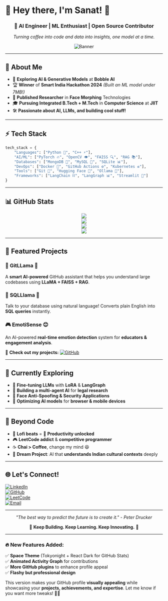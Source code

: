 # 🌌 **Hey there, I'm Sanat!** 🚀

<div align="center">
  
### 🤖 AI Engineer | ML Enthusiast | Open Source Contributor  
*Turning coffee into code and data into insights, one model at a time.*

![Banner](https://raw.githubusercontent.com/gist/sanatwalia896/space-banner.png)  

</div>  

---

## 🚀 **About Me**  

- 🧠 **Exploring AI & Generative Models** at **Bobble AI**  
- 🏆 **Winner** of **Smart India Hackathon 2024** *(Built an ML model under 7MB!)*  
- 🔬 **Published Researcher** in **Face Morphing** Technologies  
- 🎓 **Pursuing Integrated B.Tech + M.Tech** in **Computer Science** at **JIIT**  
- 🛠️ **Passionate about AI, LLMs, and building cool stuff!**  

---

## ⚡ **Tech Stack**  

```python
tech_stack = {
    "Languages": ["Python 🐍", "C++ ⚡"],
    "AI/ML": ["PyTorch 🔥", "OpenCV 👁️", "FAISS 🔍", "RAG 📚"],
    "Databases": ["MongoDB 🍃", "MySQL 🐬", "SQLite 📊"],
    "DevOps": ["Docker 🐳", "GitHub Actions ⚙️", "Kubernetes ♻️"],
    "Tools": ["Git 📝", "Hugging Face 🤗", "Ollama 🥙"],
    "Frameworks": ["LangChain ⛓️", "LangGraph 📊", "Streamlit 🌊"]
}
```  

---

## 📊 **GitHub Stats**  

<div align="center">  

![](https://github-readme-streak-stats.herokuapp.com/?user=sanatwalia896&theme=tokyonight&hide_border=false)  
![](https://github-readme-stats.vercel.app/api?username=sanatwalia896&show_icons=true&theme=radical&hide_border=false&count_private=true)  
![](https://github-profile-summary-cards.vercel.app/api/cards/profile-details?username=sanatwalia896&theme=github_dark)  
![](https://github-readme-activity-graph.vercel.app/graph?username=sanatwalia896&theme=react-dark&hide_border=false)  

</div>  

---

## 🌟 **Featured Projects**  

### 🚀 **GitLLama** 🥙  
A **smart AI-powered** GitHub assistant that helps you understand large codebases using **LLaMA + FAISS + RAG**.  

### 💬 **SQLLlama** 💃  
Talk to your database using natural language! Converts plain English into **SQL queries** instantly.  

### 🎮 **EmotiSense** 😊  
An AI-powered **real-time emotion detection** system for **educators & engagement analysis**.  

🔗 **Check out my projects:** [![GitHub](https://img.shields.io/badge/-My_Projects-black?style=for-the-badge&logo=github)](https://github.com/sanatwalia896?tab=repositories)  

---

## 🎯 **Currently Exploring**  

- 🤖 **Fine-tuning LLMs** with **LoRA** & **LangGraph**  
- 🌌 **Building a multi-agent AI** for **legal research**  
- 👀 **Face Anti-Spoofing & Security Applications**  
- 🚀 **Optimizing AI models** for **browser & mobile devices**  

---

## 🌱 **Beyond Code**  

- 🎵 **Lofi beats** = 🚀 **Productivity unlocked**  
- 🎮 **LeetCode addict** & **competitive programmer**  
- ☕ **Chai > Coffee**, change my mind 😆  
- 🌟 **Dream Project**: AI that **understands Indian cultural contexts** deeply  

---

## 🌐 **Let's Connect!**  

[![LinkedIn](https://img.shields.io/badge/-LinkedIn-0A66C2?style=for-the-badge&logo=LinkedIn&logoColor=white)](https://linkedin.com/in/sanat-walia-a39b27241)  
[![GitHub](https://img.shields.io/badge/-GitHub-181717?style=for-the-badge&logo=github&logoColor=white)](https://github.com/sanatwalia896)  
[![LeetCode](https://img.shields.io/badge/-LeetCode-FFA116?style=for-the-badge&logo=LeetCode&logoColor=black)](https://leetcode.com/u/codersanat896/)  
[![Email](https://img.shields.io/badge/-Email-D14836?style=for-the-badge&logo=gmail&logoColor=white)](mailto:codersanat896@gmail.com)  

---

<div align="center">  

*"The best way to predict the future is to create it." - Peter Drucker*  

🚀 **Keep Building. Keep Learning. Keep Innovating.** 🚀  

</div>  

---

### 🔥 **New Features Added:**  
✅ **Space Theme** (Tokyonight + React Dark for GitHub Stats)  
✅ **Animated Activity Graph** for contributions  
✅ **More GitHub plugins** to enhance profile appeal  
✅ **Flashy but professional design**  

This version makes your GitHub profile **visually appealing** while showcasing your **projects, achievements, and expertise**. Let me know if you want more tweaks! 🚀✨

